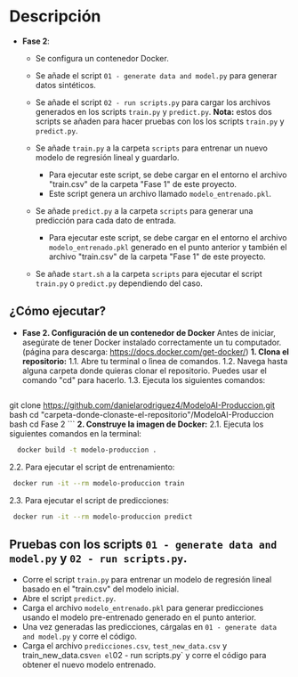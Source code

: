
# Descripción  

 - **Fase 2**:
    - Se configura un contenedor Docker.
    - Se añade el script `01 - generate data and model.py` para generar datos sintéticos.
    - Se añade el script `02 - run scripts.py` para cargar los archivos generados en los scripts `train.py` y `predict.py`.
        **Nota:** estos dos scripts se añaden para hacer pruebas con los los scripts `train.py` y `predict.py`.
      
    - Se añade `train.py` a la carpeta `scripts` para entrenar un nuevo modelo de regresión lineal y guardarlo.
      - Para ejecutar este script, se debe cargar en el entorno el archivo "train.csv" de la carpeta "Fase 1" de este proyecto.
      - Este script genera un archivo llamado `modelo_entrenado.pkl`.
    - Se añade `predict.py` a la carpeta `scripts` para generar una predicción para cada dato de entrada.
      - Para ejecutar este script, se debe cargar en el entorno el archivo `modelo_entrenado.pkl` generado en el punto anterior y también el archivo "train.csv" de la carpeta "Fase 1" de este proyecto.
    - Se añade `start.sh` a la carpeta `scripts` para ejecutar el script `train.py` o `predict.py` dependiendo del caso.


## ¿Cómo ejecutar?
  
- **Fase 2. Configuración de un contenedor de Docker**
   Antes de iniciar, asegúrate de tener Docker instalado correctamente un tu computador. (página para descarga: https://docs.docker.com/get-docker/)
 **1. Clona el repositorio:**
     1.1. Abre tu terminal o lìnea de comandos.
     1.2. Navega hasta alguna carpeta donde quieras clonar el repositorio. Puedes usar el comando "cd" para hacerlo.
     1.3. Ejecuta los siguientes comandos:
     ``` bash
git clone https://github.com/danielarodriguez4/ModeloAI-Produccion.git
     ```
     ``` bash
cd "carpeta-donde-clonaste-el-repositorio"/ModeloAI-Produccion
     ```
     ``` bash
cd Fase 2
     ```
**2. Construye la imagen de Docker:**
   2.1. Ejecuta los siguientes comandos en la terminal:
 ``` bash
   docker build -t modelo-produccion .
 ```
  2.2. Para ejecutar el script de entrenamiento: 
 ``` bash
  docker run -it --rm modelo-produccion train
 ```
  2.3. Para ejecutar el script de predicciones:
 ``` bash
  docker run -it --rm modelo-produccion predict
 ```
  
## Pruebas con los scripts `01 - generate data and model.py` y `02 - run scripts.py`.
- Corre el script `train.py` para entrenar un modelo de regresión lineal basado en el "train.csv" del modelo inicial.
- Abre el script `predict.py`.
- Carga el archivo `modelo_entrenado.pkl` para generar predicciones usando el modelo pre-entrenado generado en el punto anterior.
- Una vez generadas las predicciones, cárgalas en `01 - generate data and model.py` y corre el código.
- Carga el archivo `predicciones.csv`, `test_new_data.csv` y train_new_data.csv` en el `02 - run scripts.py` y corre el código para obtener el nuevo modelo entrenado.
